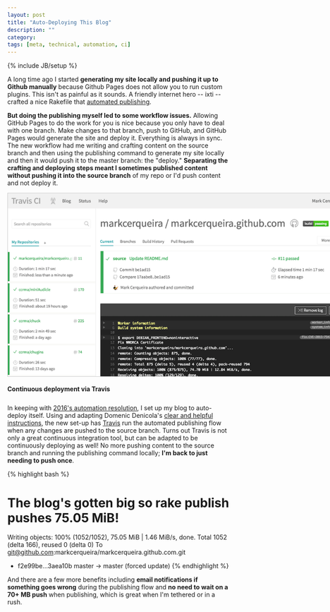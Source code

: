 ```yaml
---
layout: post
title: "Auto-Deploying This Blog"
description: ""
category: 
tags: [meta, technical, automation, ci]
---
```

{% include JB/setup %}

A long time ago I started **generating my site locally and pushing it up to Github manually** because Github Pages does not allow you to run custom plugins. This isn't as painful as it sounds. A friendly internet hero -- ixti -- crafted a nice Rakefile that [automated publishing][1].

**But doing the publishing myself led to some workflow issues.** Allowing GitHub Pages to do the work for you is nice because you only have to deal with one branch. Make changes to that branch, push to GitHub, and GitHub Pages would generate the site and deploy it. Everything is always in sync. The new workflow had me writing and crafting content on the source branch and then using the publishing command to generate my site locally and then it would push it to the master branch: the "deploy." **Separating the crafting and deploying steps meant I sometimes published content without pushing it into the source branch** of my repo or I'd push content and not deploy it.

<div>
	<img class="rounded-corners" style="max-width: 800px; border: 1px solid #cdcdcd;" src="/assets/images/posts/2016-05-20/travis.png"/>
	<p class="caption-text" style="line-height: 1.5em; margin-bottom: 24px;"><strong>Continuous deployment via Travis</strong></p>
</div>

In keeping with [2016's automation resolution][1], I set up my blog to auto-deploy itself. Using and adapting Domenic Denicola's [clear and helpful instructions][3], the new set-up has [Travis][4] run the automated publishing flow when any changes are pushed to the source branch. Turns out Travis is not only a great continuous integration tool, but can be adapted to be continuously deploying as well! No more pushing content to the source branch and running the publishing command locally; **I'm back to just needing to push once**.

{% highlight bash %}
# The blog's gotten big so rake publish pushes 75.05 MiB!
Writing objects: 100% (1052/1052), 75.05 MiB | 1.46 MiB/s, done.
Total 1052 (delta 166), reused 0 (delta 0)
To git@github.com:markcerqueira/markcerqueira.github.com.git
 + f2e99be...3aea10b master -> master (forced update)
{% endhighlight %}

And there are a few more benefits including **email notifications if something goes wrong** during the publishing flow and **no need to wait on a 70+ MB push** when publishing, which is great when I'm tethered or in a rush. 

[1]: http://ixti.net/software/2013/01/28/using-jekyll-plugins-on-github-pages.html
[2]: /2016/01/01/automating-2016/
[3]: https://gist.github.com/domenic/ec8b0fc8ab45f39403dd
[4]: https://travis-ci.org/markcerqueira/markcerqueira.github.com